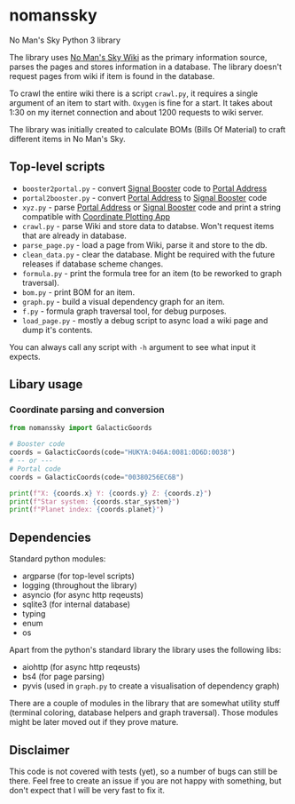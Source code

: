 # nomanssky
No Man's Sky Python 3 library

The library uses [No Man's Sky Wiki](https://nomanssky.fandom.com/wiki/) as 
the primary information source, parses the pages and stores information in a 
database. The library doesn't request pages from wiki if item is found in the
database.

To crawl the entire wiki there is a script `crawl.py`, it requires a single
argument of an item to start with. `Oxygen` is fine for a start. It takes about
1:30 on my iternet connection and about 1200 requests to wiki server.

The library was initially created to calculate BOMs (Bills Of Material) to craft 
different items in No Man's Sky. 

## Top-level scripts

* `booster2portal.py` - convert [Signal Booster](https://nomanssky.fandom.com/wiki/Signal_Booster) code to [Portal Address](https://nomanssky.fandom.com/wiki/Portal_address)
* `portal2booster.py` - convert [Portal Address](https://nomanssky.fandom.com/wiki/Portal_address) to [Signal Booster](https://nomanssky.fandom.com/wiki/Signal_Booster) code
* `xyz.py` - parse [Portal Address](https://nomanssky.fandom.com/wiki/Portal_address) or [Signal Booster](https://nomanssky.fandom.com/wiki/Signal_Booster) code and print a string compatible with [Coordinate Plotting App](https://nomanssky.fandom.com/wiki/Coordinate_Plotting_App)
* `crawl.py` - parse Wiki and store data to databse. Won't request items that are already in database.
* `parse_page.py` - load a page from Wiki, parse it and store to the db.
* `clean_data.py` - clear the database. Might be required with the future releases if database scheme changes.
* `formula.py` - print the formula tree for an item (to be reworked to graph traversal).
* `bom.py` - print BOM for an item.
* `graph.py` - build a visual dependency graph for an item.
* `f.py` - formula graph traversal tool, for debug purposes.
* `load_page.py` - mostly a debug script to async load a wiki page and dump it's contents.

You can always call any script with `-h` argument to see what input it expects.

## Libary usage

### Coordinate parsing and conversion

```python
from nomanssky import GalacticGoords

# Booster code
coords = GalacticCoords(code="HUKYA:046A:0081:0D6D:0038")
# -- or ---
# Portal code
coords = GalacticCoords(code="00380256EC6B")

print(f"X: {coords.x} Y: {coords.y} Z: {coords.z}")
print(f"Star system: {coords.star_system}")
print(f"Planet index: {coords.planet}")

```

## Dependencies

Standard python modules:
* argparse (for top-level scripts)
* logging (throughout the library)
* asyncio (for async http reqeusts)
* sqlite3 (for internal database)
* typing
* enum
* os

Apart from the python's standard library the library uses the following libs:
* aiohttp (for async http reqeusts)
* bs4 (for page parsing)
* pyvis (used in `graph.py` to create a visualisation of dependency graph)

There are a couple of modules in the library that are somewhat utility stuff
(terminal coloring, database helpers and graph traversal). Those modules might
be later moved out if they prove mature.

## Disclaimer

This code is not covered with tests (yet), so a number of bugs can still be 
there. Feel free to create an issue if you are not happy with something, but
don't expect that I will be very fast to fix it.
